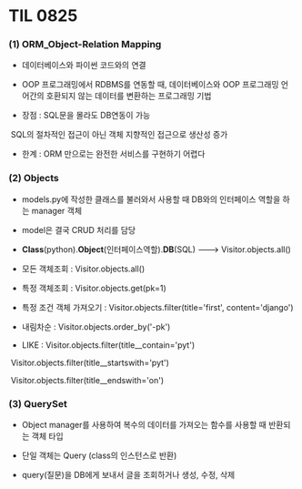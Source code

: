 # TIL 0825

### (1) ORM_Object-Relation Mapping

- 데이터베이스와 파이썬 코드와의 연결

- OOP 프로그래밍에서 RDBMS를 연동할 때, 데이터베이스와 OOP 프로그래밍 언어간의 호환되지 않는 데이터를 변환하는 프로그래밍 기법

- 장점 : SQL문을 몰라도 DB연동이 가능

​                  SQL의 절차적인 접근이 아닌 객체 지향적인 접근으로 생산성 증가

- 한계 : ORM 만으로는 완전한 서비스를 구현하기 어렵다



### (2) Objects

- models.py에 작성한 클래스를 불러와서 사용할 때 DB와의 인터페이스 역할을 하는 manager 객체

-  model은 결국 CRUD 처리를 담당

- **Class**(python).**Object**(인터페이스역할).**DB**(SQL) ---> Visitor.objects.all()



- 모든 객체조회 : Visitor.objects.all()
- 특정 객체조회 : Visitor.objects.get(pk=1)

- 특정 조건 객체 가져오기 : Visitor.objects.filter(title='first', content='django')

- 내림차순 : Visitor.objects.order_by('-pk')

- LIKE : Visitor.objects.filter(title__contain='pyt')

​                  Visitor.objects.filter(title__startswith='pyt')

​                  Visitor.objects.filter(title__endswith='on')



### (3) QuerySet

-  Object manager를 사용하여 복수의 데이터를 가져오는 함수를 사용할 때 반환되는 객체 타입

- 단일 객체는 Query (class의 인스턴스로 반환)

- query(질문)을 DB에게 보내서 글을 조회하거나 생성, 수정, 삭제